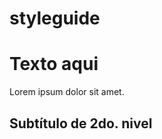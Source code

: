 # styleguide
<h1>Texto aqui</h1>
<p>Lorem ipsum dolor sit amet.</p>
<h2>Subtítulo de 2do. nivel</h2>
